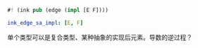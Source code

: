 
```rs
#! (ink pub (edge (impl [E F])))
```

```yaml
ink_edge_sa_impl: [E, F]
```

单个类型可以是复合类型、某种抽象的实现后元素。导数的逆过程？
